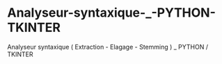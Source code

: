 # Analyseur-syntaxique-_-PYTHON-TKINTER
Analyseur syntaxique ( Extraction - Elagage - Stemming ) _ PYTHON / TKINTER 
